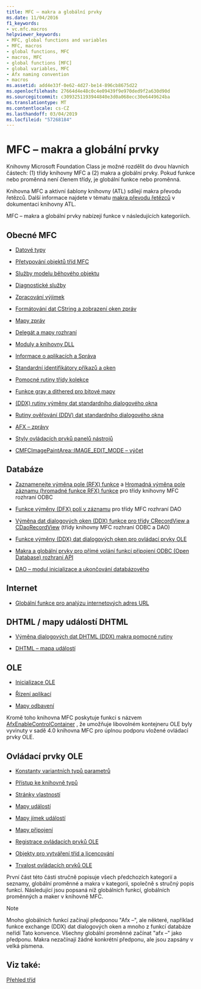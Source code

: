 ```yaml
---
title: MFC – makra a globální prvky
ms.date: 11/04/2016
f1_keywords:
- vc.mfc.macros
helpviewer_keywords:
- MFC, global functions and variables
- MFC, macros
- global functions, MFC
- macros, MFC
- global functions [MFC]
- global variables, MFC
- Afx naming convention
- macros
ms.assetid: add4e33f-0e62-4d27-be14-896cb8675d22
ms.openlocfilehash: 27664d4e48c0c4e09439f9e970ded9f2a630d90d
ms.sourcegitcommit: c3093251193944840e3d0a068ecc30e6449624ba
ms.translationtype: MT
ms.contentlocale: cs-CZ
ms.lasthandoff: 03/04/2019
ms.locfileid: "57268184"
---
```

# <a name="mfc-macros-and-globals"></a>MFC – makra a globální prvky

Knihovny Microsoft Foundation Class je možné rozdělit do dvou hlavních částech: (1) třídy knihovny MFC a (2) makra a globální prvky. Pokud funkce nebo proměnná není členem třídy, je globální funkce nebo proměnná.

Knihovna MFC a aktivní šablony knihovny (ATL) sdílejí makra převodu řetězců. Další informace najdete v tématu [makra převodu řetězců](../../atl/reference/string-conversion-macros.md) v dokumentaci knihovny ATL.

MFC – makra a globální prvky nabízejí funkce v následujících kategoriích.

## <a name="general-mfc"></a>Obecné MFC

- [Datové typy](data-types-mfc.md)

- [Přetypování objektů tříd MFC](type-casting-of-mfc-class-objects.md)

- [Služby modelu běhového objektu](run-time-object-model-services.md)

- [Diagnostické služby](diagnostic-services.md)

- [Zpracování výjimek](exception-processing.md)

- [Formátování dat CString a zobrazení oken zpráv](cstring-formatting-and-message-box-display.md)

- [Mapy zpráv](message-map-macros-mfc.md)

- [Delegát a mapy rozhraní](delegate-and-interface-maps.md)

- [Moduly a knihovny DLL](extension-dll-macros.md)

- [Informace o aplikacích a Správa](application-information-and-management.md)

- [Standardní identifikátory příkazů a oken](standard-command-and-window-ids.md)

- [Pomocné rutiny třídy kolekce](collection-class-helpers.md)

- [Funkce gray a dithered pro bitové mapy](gray-and-dithered-bitmap-functions.md)

- [(DDX) rutiny výměny dat standardního dialogového okna](standard-dialog-data-exchange-routines.md)

- [Rutiny ověřování (DDV) dat standardního dialogového okna](standard-dialog-data-validation-routines.md)

- [AFX – zprávy](afx-messages.md)

- [Styly ovládacích prvků panelů nástrojů](toolbar-control-styles.md)

- [CMFCImagePaintArea::IMAGE_EDIT_MODE – výčet](cmfcimagepaintarea-image-edit-mode-enumeration.md)

## <a name="database"></a>Databáze

- [Zaznamenejte výměna pole (RFX) funkce](record-field-exchange-functions.md) a [Hromadná výměna pole záznamu (hromadné funkce RFX) funkce](record-field-exchange-functions.md) pro třídy knihovny MFC rozhraní ODBC

- [Funkce výměny (DFX) polí v záznamu](record-field-exchange-functions.md) pro třídy MFC rozhraní DAO

- [Výměna dat dialogových oken (DDX) funkce pro třídy CRecordView a CDaoRecordView](dialog-data-exchange-functions-for-crecordview-and-cdaorecordview.md) (třídy knihovny MFC rozhraní ODBC a DAO)

- [Funkce výměny (DDX) dat dialogových oken pro ovládací prvky OLE](dialog-data-exchange-functions-for-ole-controls.md)

- [Makra a globální prvky pro přímé volání funkcí připojení ODBC (Open Database) rozhraní API](database-macros-and-globals.md)

- [DAO – modul inicializace a ukončování databázového](dao-database-engine-initialization-and-termination.md)

## <a name="internet"></a>Internet

- [Globální funkce pro analýzu internetových adres URL](internet-url-parsing-globals.md)

## <a name="dhtml--dhtml-event-maps"></a>DHTML / mapy událostí DHTML

- [Výměna dialogových dat DHTML (DDX) makra pomocné rutiny](ddx-dhtml-helper-macros.md)

- [DHTML – mapa událostí](dhtml-event-maps.md)

## <a name="ole"></a>OLE

- [Inicializace OLE](ole-initialization.md)

- [Řízení aplikací](application-control.md)

- [Mapy odbavení](dispatch-maps.md)

Kromě toho knihovna MFC poskytuje funkci s názvem [AfxEnableControlContainer](ole-initialization.md#afxenablecontrolcontainer) , že umožňuje libovolném kontejneru OLE byly vyvinuty v sadě 4.0 knihovna MFC pro úplnou podporu vložené ovládací prvky OLE.

## <a name="ole-controls"></a>Ovládací prvky OLE

- [Konstanty variantních typů parametrů](variant-parameter-type-constants.md)

- [Přístup ke knihovně typů](type-library-access.md)

- [Stránky vlastností](property-pages-mfc.md)

- [Mapy událostí](event-maps.md)

- [Mapy jímek událostí](event-sink-maps.md)

- [Mapy připojení](connection-maps.md)

- [Registrace ovládacích prvků OLE](registering-ole-controls.md)

- [Objekty pro vytváření tříd a licencování](class-factories-and-licensing.md)

- [Trvalost ovládacích prvků OLE](persistence-of-ole-controls.md)

První část této části stručně popisuje všech předchozích kategorií a seznamy, globální proměnné a makra v kategorii, společně s stručný popis funkcí. Následující jsou popsaná níž globálních funkcí, globálních proměnných a maker v knihovně MFC.

> [!NOTE]
>  Mnoho globálních funkcí začínají předponou "Afx –", ale některé, například funkce exchange (DDX) dat dialogových oken a mnoho z funkcí databáze neřídí Tato konvence. Všechny globální proměnné začínat "afx –" jako předponu. Makra nezačínají žádné konkrétní předponu, ale jsou zapsány v velká písmena.

## <a name="see-also"></a>Viz také:

[Přehled tříd](../../mfc/class-library-overview.md)
